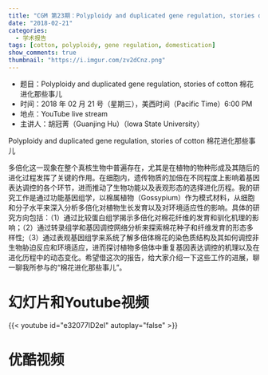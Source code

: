 ```yaml
---
title: "CGM 第23期：Polyploidy and duplicated gene regulation, stories of cotton 棉花进化那些事儿"
date: "2018-02-21"
categories:
  - 学术报告
tags: [cotton, polyploidy, gene regulation, domestication]
show_comments: true
thumbnail: "https://i.imgur.com/zv2dCnz.png"
---
```


- 题目：Polyploidy and duplicated gene regulation, stories of cotton 棉花进化那些事儿
- 时间：2018 年 02 月 21 号（星期三），美西时间（Pacific Time）6:00 PM
- 地点：YouTube live stream 
- 主讲人：胡冠菁（Guanjing Hu）（Iowa State University）

Polyploidy and duplicated gene regulation, stories of cotton
棉花进化那些事儿

多倍化这一现象在整个真核生物中普遍存在，尤其是在植物的物种形成及其随后的进化过程发挥了关键的作用。在细胞内，遗传物质的加倍在不同程度上影响着基因表达调控的各个环节，进而推动了生物功能以及表观形态的选择进化历程。我的研究工作是通过功能基因组学，以棉属植物（Gossypium）作为模式材料，从细胞和分子水平来深入分析多倍化对植物生长发育以及对环境适应性的影响。具体的研究方向包括：（1）通过比较蛋白组学揭示多倍化对棉花纤维的发育和驯化机理的影响；（2）通过转录组学和基因调控网络分析来探索棉花种子和纤维发育的形态多样性;（3）通过表观基因组学来系统了解多倍体棉花的染色质结构及其如何调控非生物胁迫反应和环境适应，进而探讨植物多倍体中重复基因表达调控的机理以及在进化历程中的动态变化。希望借这次的报告，给大家介绍一下这些工作的进展，聊一聊我所参与的“棉花进化那些事儿”。




# 幻灯片和Youtube视频

{{< youtube id="e32077lD2eI" autoplay="false" >}}


# 优酷视频



